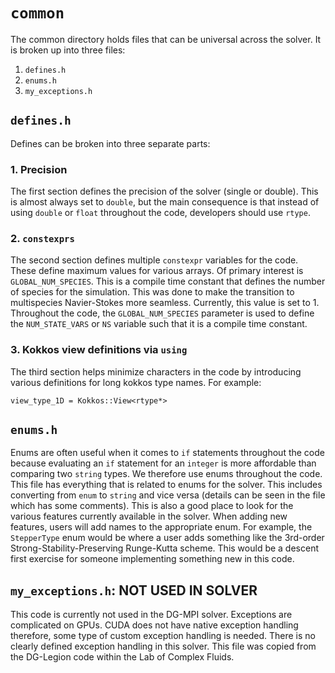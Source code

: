 # `common`

The common directory holds files that can be universal across the solver. It is broken up into three files:

1. `defines.h`
2. `enums.h`
3. `my_exceptions.h`

## `defines.h`

Defines can be broken into three separate parts: 

### 1. Precision

The first section defines the precision of the solver (single or double). This is almost always set to `double`, but the main consequence is that instead of using `double` 
or `float` throughout the code, developers should use `rtype`.

### 2. `constexprs`

The second section defines multiple `constexpr` variables for the code. These define maximum values for various arrays. Of primary interest is `GLOBAL_NUM_SPECIES`. 
This is a compile time constant that defines the number of species for the simulation. This was done to make the transition to multispecies Navier-Stokes more seamless.
Currently, this value is set to 1. Throughout the code, the `GLOBAL_NUM_SPECIES` parameter is used to define the `NUM_STATE_VARS` or `NS` variable such that it is a compile time constant.

### 3. Kokkos view definitions via `using`

The third section helps minimize characters in the code by introducing various definitions for long kokkos type names. For example:

`view_type_1D = Kokkos::View<rtype*>`

## `enums.h`

Enums are often useful when it comes to `if` statements throughout the code because evaluating an `if` statement for an `integer` is more affordable than
comparing two `string` types. We therefore use enums throughout the code. This file has everything that is related to enums for the solver. This includes converting
from `enum` to `string` and vice versa (details can be seen in the file which has some comments). This is also a good place to look for the various features currently
available in the solver. When adding new features, users will add names to the appropriate enum. For example, the `StepperType` enum would be where a user adds
something like the 3rd-order Strong-Stability-Preserving Runge-Kutta scheme. This would be a descent first exercise for someone implementing something new in this code.

## `my_exceptions.h`: NOT USED IN SOLVER

This code is currently not used in the DG-MPI solver. Exceptions are complicated on GPUs. CUDA does not have native exception handling therefore, some type 
of custom exception handling is needed. There is no clearly defined exception handling in this solver. This file was copied from the DG-Legion code within the Lab of Complex Fluids. 
